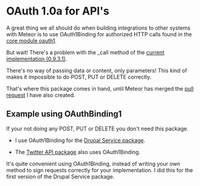 # OAuth 1.0a for API's

A great thing we all should do when building integrations to other systems with
Meteor is to use OAuth1Binding for authorized HTTP calls found in the [core module oauth1](https://github.com/meteor/meteor/tree/devel/packages/oauth1).

But wait! There's a problem with the _call method of the [current implementation (0.9.3.1)](https://github.com/meteor/meteor/blob/release-0.9.3/packages/oauth1/oauth1_binding.js).

There's no way of passing data or content, only parameters!
This kind of makes it impossible to do POST, PUT or DELETE correctly.

That's where this package comes in hand, until Meteor has merged the
[pull request](https://github.com/meteor/meteor/pull/2761) I have also created.

## Example using OAuthBinding1

If your not doing any POST, PUT or DELETE you don't need this package.

* I use OAuth1Binding for the [Drupal Service package](https://github.com/timbrandin/meteor-drupal-services).

* The [Twitter API package](https://github.com/Sewdn/meteor-twitter-api) also uses OAuth1Binding.

It's quite convenient using OAuth1Binding, instead of writing your own method to
sign requests correctly for your implementation. I did this for the first version of the Drupal Service package.

